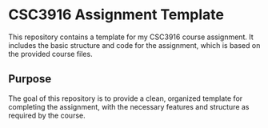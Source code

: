 # CSC3916 Assignment Template

This repository contains a template for my CSC3916 course assignment. It includes the basic structure and code for the assignment, which is based on the provided course files.

## Purpose

The goal of this repository is to provide a clean, organized template for completing the assignment, with the necessary features and structure as required by the course.
